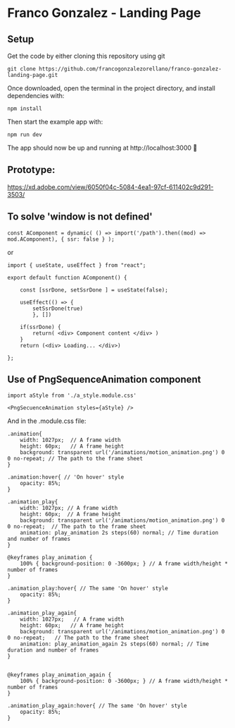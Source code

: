 # Franco Gonzalez - Landing Page

## Setup

Get the code by either cloning this repository using git

```
git clone https://github.com/francogonzalezorellano/franco-gonzalez-landing-page.git
```

Once downloaded, open the terminal in the project directory, and install dependencies with:

```
npm install
```

Then start the example app with:

```
npm run dev
```

The app should now be up and running at http://localhost:3000 🚀


## Prototype:

https://xd.adobe.com/view/6050f04c-5084-4ea1-97cf-611402c9d291-3503/

## To solve 'window is not defined' 

```
const AComponent = dynamic( () => import('/path').then((mod) => mod.AComponent), { ssr: false } );
```

or

```
import { useState, useEffect } from "react";

export default function AComponent() {
    
    const [ssrDone, setSsrDone ] = useState(false);
    
    useEffect(() => {
        setSsrDone(true)
        }, [])

    if(ssrDone) {
        return( <div> Component content </div> )
    } 
    return (<div> Loading... </div>)

};
```

## Use of PngSequenceAnimation component

```
import aStyle from './a_style.module.css'

<PngSecuenceAnimation styles={aStyle} />

```

And in the .module.css file:

```
.animation{
    width: 1027px;  // A frame width
    height: 60px;   // A frame height
    background: transparent url('/animations/motion_animation.png') 0 0 no-repeat; // The path to the frame sheet
}

.animation:hover{ // 'On hover' style
    opacity: 85%;
}

.animation_play{
    width: 1027px; // A frame width
    height: 60px;  // A frame height
    background: transparent url('/animations/motion_animation.png') 0 0 no-repeat;  // The path to the frame sheet
    animation: play_animation 2s steps(60) normal; // Time duration and number of frames
}

@keyframes play_animation {
    100% { background-position: 0 -3600px; } // A frame width/height * number of frames 
}

.animation_play:hover{ // The same 'On hover' style
    opacity: 85%;
}

.animation_play_again{
    width: 1027px;   // A frame width
    height: 60px;   // A frame height
    background: transparent url('/animations/motion_animation.png') 0 0 no-repeat;   // The path to the frame sheet
    animation: play_animation_again 2s steps(60) normal; // Time duration and number of frames
}


@keyframes play_animation_again {
    100% { background-position: 0 -3600px; } // A frame width/height * number of frames 
}

.animation_play_again:hover{ // The same 'On hover' style
    opacity: 85%;
}
```